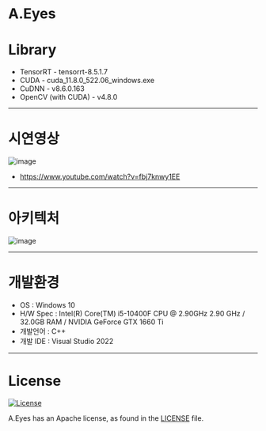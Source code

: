# A.Eyes

# Library
- TensorRT - tensorrt-8.5.1.7
- CUDA - cuda_11.8.0_522.06_windows.exe
- CuDNN - v8.6.0.163
- OpenCV (with CUDA)  - v4.8.0
-------------------------------------------------  
# 시연영상
![image](https://github.com/chips36/A.Eyes/assets/25604788/9a37cb35-c865-4b5e-9e48-6dbb5e837ac8)

- https://www.youtube.com/watch?v=fbj7knwy1EE
------------------------------------------------- 
# 아키텍처
![image](https://github.com/chips36/A.Eyes/assets/25604788/ea8af7bd-d3c8-4043-a538-8c8535ab6df8)

------------------------------------------------- 
# 개발환경
- OS : Windows 10
 - H/W Spec :  Intel(R) Core(TM) i5-10400F CPU @ 2.90GHz   2.90 GHz / 32.0GB RAM / NVIDIA GeForce GTX 1660 Ti
- 개발언어 : C++  
- 개발 IDE : Visual Studio 2022
------------------------------------------------- 
# License
[![License](https://img.shields.io/badge/License-Apache_2.0-blue.svg)](https://opensource.org/licenses/Apache-2.0)

A.Eyes has an Apache license, as found in the [LICENSE] file.


[LICENSE]: https://github.com/chips36/Eyes/main/LICENSE

